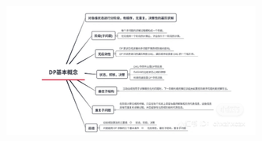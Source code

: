 ![20211031004448](https://raw.githubusercontent.com/corykingsf/hack-interview-handbook/main/image/20211031004448.png)
